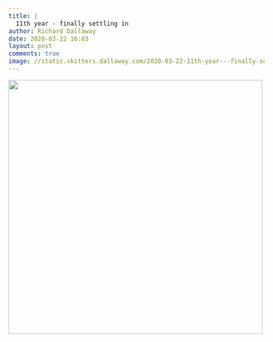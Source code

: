 ```yaml
---
title: |
  11th year - finally settling in
author: Richard Dallaway
date: 2020-03-22 16:03
layout: post
comments: true
image: //static.skitters.dallaway.com/2020-03-22-11th-year---finally-settling-in-thumb-IMG_0864.jpeg
---
```


<div>
        <a href="//static.skitters.dallaway.com/2020-03-22-11th-year---finally-settling-in-fullsize-IMG_0864.jpeg">
          <img src="//static.skitters.dallaway.com/2020-03-22-11th-year---finally-settling-in-thumb-IMG_0864.jpeg" width="500" height="500"/>
        </a>
      </div>


      